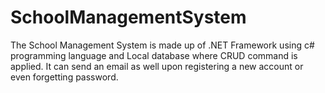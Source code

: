 # SchoolManagementSystem

The School Management System is made up of .NET Framework using c# programming language and Local database where CRUD command is applied.
It can send an email as well upon registering a new account or even forgetting password.
